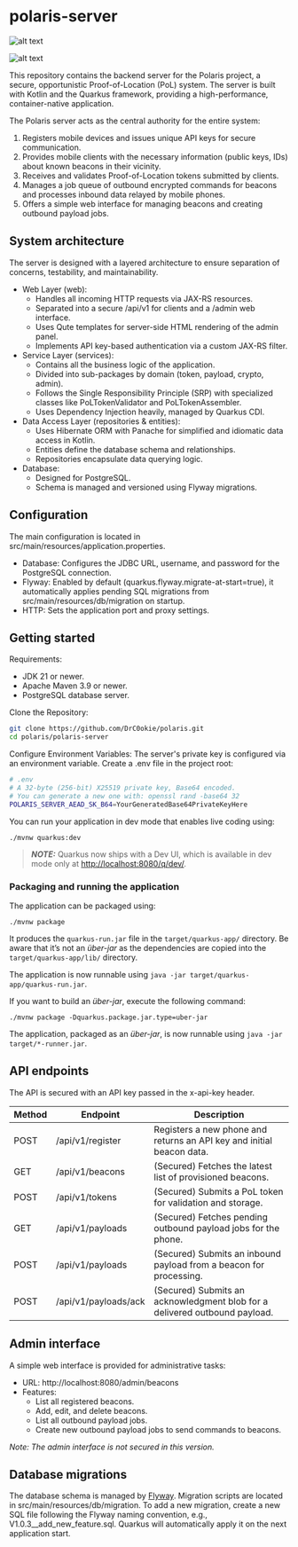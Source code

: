 # polaris-server


![alt text](https://img.shields.io/badge/language-Kotlin-7F52FF.svg)


![alt text](https://img.shields.io/badge/framework-Quarkus-4695EB.svg)


This repository contains the backend server for the Polaris project, a secure, opportunistic Proof-of-Location (PoL) system. The  server is built with Kotlin and the Quarkus framework, providing a  high-performance, container-native application.

The Polaris server acts as the central authority for the entire system:

1. Registers mobile devices and issues unique API keys for secure communication.
2. Provides mobile clients with the necessary information (public keys, IDs) about known beacons in their vicinity.
3. Receives and validates Proof-of-Location tokens  submitted by clients.
4. Manages a job queue of outbound encrypted commands for beacons and processes inbound data relayed by mobile phones.
5. Offers a simple web interface for managing beacons and creating outbound payload jobs.

## System architecture

The server is designed with a layered architecture to ensure separation of concerns, testability, and maintainability.

- Web Layer (web):
  - Handles all incoming HTTP requests via JAX-RS resources.
  - Separated into a secure /api/v1 for clients and a /admin web interface.
  - Uses Qute templates for server-side HTML rendering of the admin panel.
  - Implements API key-based authentication via a custom JAX-RS filter.
- Service Layer (services):
  - Contains all the business logic of the application.
  - Divided into sub-packages by domain (token, payload, crypto, admin).
  - Follows the Single Responsibility Principle (SRP) with specialized classes like PoLTokenValidator and PoLTokenAssembler.
  - Uses Dependency Injection heavily, managed by Quarkus CDI.
- Data Access Layer (repositories & entities):
  - Uses Hibernate ORM with Panache for simplified and idiomatic data access in Kotlin.
  - Entities define the database schema and relationships.
  - Repositories encapsulate data querying logic.
- Database:
  - Designed for PostgreSQL.
  - Schema is managed and versioned using Flyway migrations.



## Configuration

The main configuration is located in src/main/resources/application.properties.

- Database: Configures the JDBC URL, username, and password for the PostgreSQL connection.
- Flyway: Enabled by default (quarkus.flyway.migrate-at-start=true), it automatically applies pending SQL migrations from src/main/resources/db/migration on startup.
- HTTP: Sets the application port and proxy settings.



## Getting started

Requirements:

- JDK 21 or newer.
- Apache Maven 3.9 or newer.
- PostgreSQL database server.

Clone the Repository:

```bash
git clone https://github.com/DrC0okie/polaris.git
cd polaris/polaris-server
```

Configure Environment Variables:
The server's private key is configured via an environment variable. Create a .env file in the project root:

```bash
# .env
# A 32-byte (256-bit) X25519 private key, Base64 encoded.
# You can generate a new one with: openssl rand -base64 32
POLARIS_SERVER_AEAD_SK_B64=YourGeneratedBase64PrivateKeyHere
```

You can run your application in dev mode that enables live coding using:

```shell script
./mvnw quarkus:dev
```

> **_NOTE:_**  Quarkus now ships with a Dev UI, which is available in dev mode only at <http://localhost:8080/q/dev/>.



### Packaging and running the application

The application can be packaged using:

```shell script
./mvnw package
```

It produces the `quarkus-run.jar` file in the `target/quarkus-app/` directory.
Be aware that it’s not an _über-jar_ as the dependencies are copied into the `target/quarkus-app/lib/` directory.

The application is now runnable using `java -jar target/quarkus-app/quarkus-run.jar`.

If you want to build an _über-jar_, execute the following command:

```shell script
./mvnw package -Dquarkus.package.jar.type=uber-jar
```

The application, packaged as an _über-jar_, is now runnable using `java -jar target/*-runner.jar`.



## API endpoints

The API is secured with an API key passed in the x-api-key header.

| Method | Endpoint             | Description                                                  |
| ------ | -------------------- | ------------------------------------------------------------ |
| POST   | /api/v1/register     | Registers a new phone and returns an API key and initial beacon data. |
| GET    | /api/v1/beacons      | (Secured) Fetches the latest list of provisioned beacons.    |
| POST   | /api/v1/tokens       | (Secured) Submits a PoL token for validation and storage.    |
| GET    | /api/v1/payloads     | (Secured) Fetches pending outbound payload jobs for the phone. |
| POST   | /api/v1/payloads     | (Secured) Submits an inbound payload from a beacon for processing. |
| POST   | /api/v1/payloads/ack | (Secured) Submits an acknowledgment blob for a delivered outbound payload. |

## Admin interface

A simple web interface is provided for administrative tasks:

- URL: http://localhost:8080/admin/beacons
- Features:
  - List all registered beacons.
  - Add, edit, and delete beacons.
  - List all outbound payload jobs.
  - Create new outbound payload jobs to send commands to beacons.

*Note: The admin interface is not secured in this version.*

## Database migrations

The database schema is managed by [Flyway](https://www.google.com/url?sa=E&q=https%3A%2F%2Fflywaydb.org%2F). Migration scripts are located in src/main/resources/db/migration. To add a new migration, create a new SQL file following the Flyway naming convention, e.g., V1.0.3__add_new_feature.sql. Quarkus will automatically apply it on the next application start.
